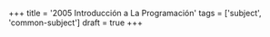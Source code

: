 +++
title = '2005 Introducción a La Programación'
tags = ['subject', 'common-subject']
draft = true
+++
